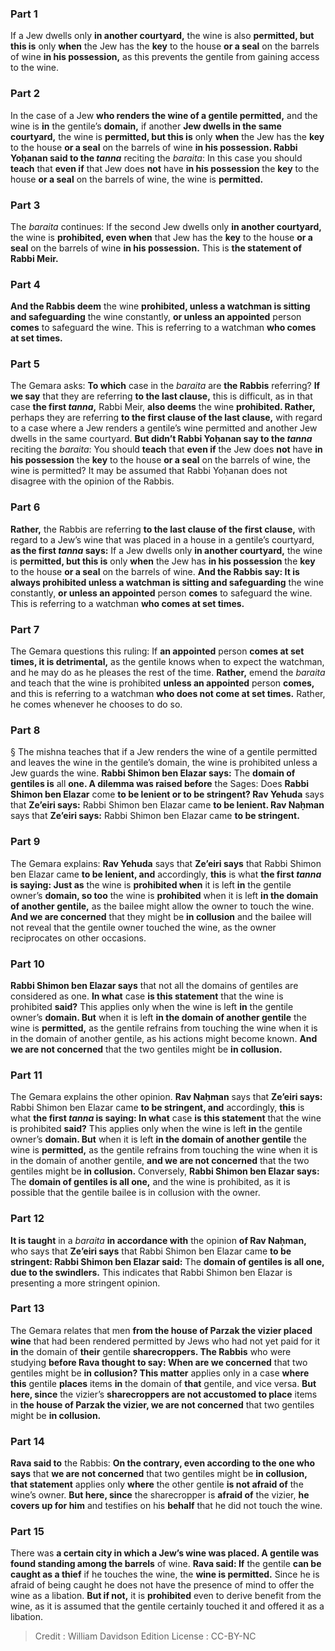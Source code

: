 
### Part 1
If a Jew dwells only <b>in another courtyard,</b> the wine is also <b>permitted, but this is</b> only <b>when</b> the Jew has the <b>key</b> to the house <b>or a seal</b> on the barrels of wine <b>in his possession,</b> as this prevents the gentile from gaining access to the wine.

### Part 2
In the case of a Jew <b>who renders the wine of a gentile permitted,</b> and the wine is <b>in</b> the gentile’s <b>domain,</b> if another <b>Jew dwells in the same courtyard,</b> the wine is <b>permitted, but this is</b> only <b>when</b> the Jew has the <b>key</b> to the house <b>or a seal</b> on the barrels of wine <b>in his possession. Rabbi Yoḥanan said to the <i>tanna</i></b> reciting the <i>baraita</i>: In this case you should <b>teach</b> that <b>even if</b> that Jew does <b>not</b> have <b>in his possession</b> the <b>key</b> to the house <b>or a seal</b> on the barrels of wine, the wine is <b>permitted.</b>

### Part 3
The <i>baraita</i> continues: If the second Jew dwells only <b>in another courtyard,</b> the wine is <b>prohibited, even when</b> that Jew has the <b>key</b> to the house <b>or a seal</b> on the barrels of wine <b>in his possession.</b> This is <b>the statement of Rabbi Meir.</b>

### Part 4
<b>And the Rabbis deem</b> the wine <b>prohibited, unless a watchman is sitting and safeguarding</b> the wine constantly, <b>or unless an appointed</b> person <b>comes</b> to safeguard the wine. This is referring to a watchman <b>who comes at set times.</b>

### Part 5
The Gemara asks: <b>To which</b> case in the <i>baraita</i> are <b>the Rabbis</b> referring? <b>If we say</b> that they are referring <b>to the last clause,</b> this is difficult, as in that case <b>the first <i>tanna</i>,</b> Rabbi Meir, <b>also deems</b> the wine <b>prohibited. Rather,</b> perhaps they are referring <b>to the first clause of the last clause,</b> with regard to a case where a Jew renders a gentile’s wine permitted and another Jew dwells in the same courtyard. <b>But didn’t Rabbi Yoḥanan say to the <i>tanna</i></b> reciting the <i>baraita</i>: You should <b>teach</b> that <b>even if</b> the Jew does <b>not</b> have <b>in his possession</b> the <b>key</b> to the house <b>or a seal</b> on the barrels of wine, the wine is permitted? It may be assumed that Rabbi Yoḥanan does not disagree with the opinion of the Rabbis.

### Part 6
<b>Rather,</b> the Rabbis are referring <b>to the last clause of the first clause,</b> with regard to a Jew’s wine that was placed in a house in a gentile’s courtyard, <b>as the first <i>tanna</i> says:</b> If a Jew dwells only <b>in another courtyard,</b> the wine is <b>permitted, but this is</b> only <b>when</b> the Jew has <b>in his possession</b> the <b>key</b> to the house <b>or a seal</b> on the barrels of wine. <b>And the Rabbis say: It is always prohibited unless a watchman is sitting and safeguarding</b> the wine constantly, <b>or unless an appointed</b> person <b>comes</b> to safeguard the wine. This is referring to a watchman <b>who comes at set times.</b>

### Part 7
The Gemara questions this ruling: If <b>an appointed</b> person <b>comes at set times, it is detrimental,</b> as the gentile knows when to expect the watchman, and he may do as he pleases the rest of the time. <b>Rather,</b> emend the <i>baraita</i> and teach that the wine is prohibited <b>unless an appointed</b> person <b>comes,</b> and this is referring to a watchman <b>who does not come at set times.</b> Rather, he comes whenever he chooses to do so.

### Part 8
§ The mishna teaches that if a Jew renders the wine of a gentile permitted and leaves the wine in the gentile’s domain, the wine is prohibited unless a Jew guards the wine. <b>Rabbi Shimon ben Elazar says:</b> The <b>domain of gentiles is</b> all <b>one. A dilemma was raised before</b> the Sages: Does <b>Rabbi Shimon ben Elazar</b> come <b>to be lenient or to be stringent? Rav Yehuda</b> says that <b>Ze’eiri says:</b> Rabbi Shimon ben Elazar came <b>to be lenient. Rav Naḥman</b> says that <b>Ze’eiri says:</b> Rabbi Shimon ben Elazar came <b>to be stringent.</b>

### Part 9
The Gemara explains: <b>Rav Yehuda</b> says that <b>Ze’eiri says</b> that Rabbi Shimon ben Elazar came <b>to be lenient, and</b> accordingly, <b>this</b> is what <b>the first <i>tanna</i> is saying: Just as</b> the wine is <b>prohibited when</b> it is left <b>in</b> the gentile owner’s <b>domain, so too</b> the wine is <b>prohibited</b> when it is left <b>in the domain of another gentile,</b> as the bailee might allow the owner to touch the wine. <b>And we are concerned</b> that they might be <b>in collusion</b> and the bailee will not reveal that the gentile owner touched the wine, as the owner reciprocates on other occasions.

### Part 10
<b>Rabbi Shimon ben Elazar says</b> that not all the domains of gentiles are considered as one. <b>In what</b> case <b>is this statement</b> that the wine is prohibited <b>said?</b> This applies only when the wine is left <b>in</b> the gentile owner’s <b>domain. But</b> when it is left <b>in the domain of another gentile</b> the wine is <b>permitted,</b> as the gentile refrains from touching the wine when it is in the domain of another gentile, as his actions might become known. <b>And we are not concerned</b> that the two gentiles might be <b>in collusion.</b>

### Part 11
The Gemara explains the other opinion. <b>Rav Naḥman</b> says that <b>Ze’eiri says:</b> Rabbi Shimon ben Elazar came <b>to be stringent, and</b> accordingly, <b>this</b> is what <b>the first <i>tanna</i> is saying: In what</b> case <b>is this statement</b> that the wine is prohibited <b>said?</b> This applies only when the wine is left <b>in</b> the gentile owner’s <b>domain. But</b> when it is left <b>in the domain of another gentile</b> the wine is <b>permitted,</b> as the gentile refrains from touching the wine when it is in the domain of another gentile, <b>and we are not concerned</b> that the two gentiles might be <b>in collusion.</b> Conversely, <b>Rabbi Shimon ben Elazar says:</b> The <b>domain of gentiles is all one,</b> and the wine is prohibited, as it is possible that the gentile bailee is in collusion with the owner.

### Part 12
<b>It is taught</b> in a <i>baraita</i> <b>in accordance with</b> the opinion <b>of Rav Naḥman,</b> who says that <b>Ze’eiri says</b> that Rabbi Shimon ben Elazar came <b>to be stringent: Rabbi Shimon ben Elazar said:</b> The <b>domain of gentiles is all one, due to the swindlers.</b> This indicates that Rabbi Shimon ben Elazar is presenting a more stringent opinion.

### Part 13
The Gemara relates that men <b>from the house of Parzak the vizier placed wine</b> that had been rendered permitted by Jews who had not yet paid for it <b>in</b> the domain of <b>their</b> gentile <b>sharecroppers. The Rabbis</b> who were studying <b>before Rava thought to say: When are we concerned</b> that two gentiles might be <b>in collusion? This matter</b> applies only in a case <b>where this</b> gentile <b>places</b> items <b>in</b> the domain of <b>that</b> gentile, and vice versa. <b>But here, since</b> the vizier’s <b>sharecroppers are not accustomed to place</b> items in <b>the house of Parzak the vizier, we are not concerned</b> that two gentiles might be <b>in collusion.</b>

### Part 14
<b>Rava said to</b> the Rabbis: <b>On the contrary, even according to the one who says</b> that <b>we are not concerned</b> that two gentiles might be <b>in collusion, that statement</b> applies only <b>where</b> the other gentile <b>is not afraid of</b> the wine’s owner. <b>But here, since</b> the sharecropper is <b>afraid of</b> the vizier, <b>he covers up for him</b> and testifies on his <b>behalf</b> that he did not touch the wine.

### Part 15
There was <b>a certain city in which a Jew’s wine was placed. A gentile was found standing among the barrels</b> of wine. <b>Rava said: If</b> the gentile <b>can be caught as a thief</b>  if he touches the wine, the <b>wine is permitted.</b> Since he is afraid of being caught he does not have the presence of mind to offer the wine as a libation. <b>But if not,</b> it is <b>prohibited</b> even to derive benefit from the wine, as it is assumed that the gentile certainly touched it and offered it as a libation.

>Credit : William Davidson Edition
>License : CC-BY-NC